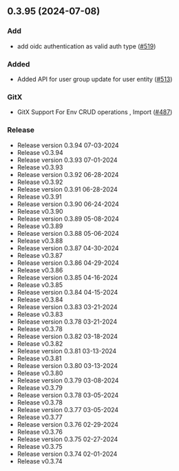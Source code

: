 
<a name="0.3.95"></a>
## 0.3.95 (2024-07-08)

### Add

* add oidc authentication as valid auth type ([#519](https://github.com/harness/harness-go-sdk/issues/519))

### Added

* Added API for user group update for user entity ([#513](https://github.com/harness/harness-go-sdk/issues/513))

### GitX

* GitX Support For Env CRUD operations , Import ([#487](https://github.com/harness/harness-go-sdk/issues/487))

### Release

* Release version 0.3.94 07-03-2024
* Release v0.3.94
* Release version 0.3.93 07-01-2024
* Release v0.3.93
* Release version 0.3.92 06-28-2024
* Release v0.3.92
* Release version 0.3.91 06-28-2024
* Release v0.3.91
* Release version 0.3.90 06-24-2024
* Release v0.3.90
* Release version 0.3.89 05-08-2024
* Release v0.3.89
* Release version 0.3.88 05-06-2024
* Release v0.3.88
* Release version 0.3.87 04-30-2024
* Release v0.3.87
* Release version 0.3.86 04-29-2024
* Release v0.3.86
* Release version 0.3.85 04-16-2024
* Release v0.3.85
* Release version 0.3.84 04-15-2024
* Release v0.3.84
* Release version 0.3.83 03-21-2024
* Release v0.3.83
* Release version 0.3.78 03-21-2024
* Release v0.3.78
* Release version 0.3.82 03-18-2024
* Release v0.3.82
* Release version 0.3.81 03-13-2024
* Release v0.3.81
* Release version 0.3.80 03-13-2024
* Release v0.3.80
* Release version 0.3.79 03-08-2024
* Release v0.3.79
* Release version 0.3.78 03-05-2024
* Release v0.3.78
* Release version 0.3.77 03-05-2024
* Release v0.3.77
* Release version 0.3.76 02-29-2024
* Release v0.3.76
* Release version 0.3.75 02-27-2024
* Release v0.3.75
* Release version 0.3.74 02-01-2024
* Release v0.3.74

